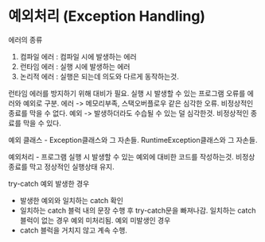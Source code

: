 # 예외처리 (Exception Handling)

에러의 종류
1. 컴파일 에러 : 컴파일 시에 발생하는 에러
2. 런타임 에러 : 실행 시에 발생하는 에러
3. 논리적 에러 : 실행은 되는데 의도와 다르게 동작하는것.

런타임 에러를 방지하기 위해 대비가 필요. 실행 시 발생할 수 있는 프로그램 오류를 에러와 예외로 구분.
에러 -> 메모리부족, 스택오버플로우 같은 심각한 오류. 비정상적인 종료를 막을 수 없다.
예외 -> 발생하더라도 수습될 수 있는 덜 심각한것. 비정상적인 종료를 막을 수 있다.

예외 클래스 - Exception클래스와 그 자손들. RuntimeException클래스와 그 자손들.

예외처리 - 프로그램 실행 시 발생할 수 있는 예외에 대비한 코드를 작성하는것. 비정상 종료를 막고 정상적인 실행상태 유지.

try-catch
예외 발생한 경우
 - 발생한 예외와 일치하는 catch 확인
 - 일치하는 catch 블럭 내의 문장 수행 후 try-catch문을 빠져나감. 일치하는 catch블럭이 없는 경우 예외 미처리됨.
예외 미발생인 경우
 - catch 블럭을 거치지 않고 계속 수행.
 